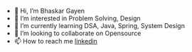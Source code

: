 - 👋 Hi, I’m Bhaskar Gayen
- 👀 I’m interested in Problem Solving, Design
- 🌱 I’m currently learning DSA, Java, Spring, System Design
- 💞️ I’m looking to collaborate on Opensource 
- 📫 How to reach me [linkedin](https://www.linkedin.com/in/bhaskar-gayen-53631221a/)

<!---
Bhaskar-Gayen/Bhaskar-Gayen is a ✨ special ✨ repository because its `README.md` (this file) appears on your GitHub profile.
You can click the Preview link to take a look at your changes.
--->

